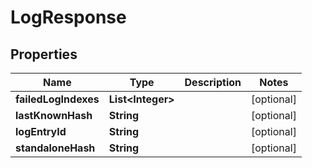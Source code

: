 
# LogResponse

## Properties
Name | Type | Description | Notes
------------ | ------------- | ------------- | -------------
**failedLogIndexes** | **List&lt;Integer&gt;** |  |  [optional]
**lastKnownHash** | **String** |  |  [optional]
**logEntryId** | **String** |  |  [optional]
**standaloneHash** | **String** |  |  [optional]



